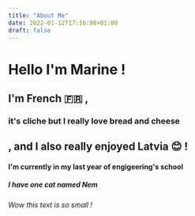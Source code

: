 ```yaml
---
title: "About Me"
date: 2022-01-12T17:16:08+01:00
draft: false
---
```


# Hello I'm Marine !
## I'm French :fr: ,
### it's cliche but I really love bread and cheese
## , and I also really enjoyed Latvia :blush: !
#### I'm currently in my last year of engigeering's school
##### I have one cat named Nem
###### Wow this text is so small !